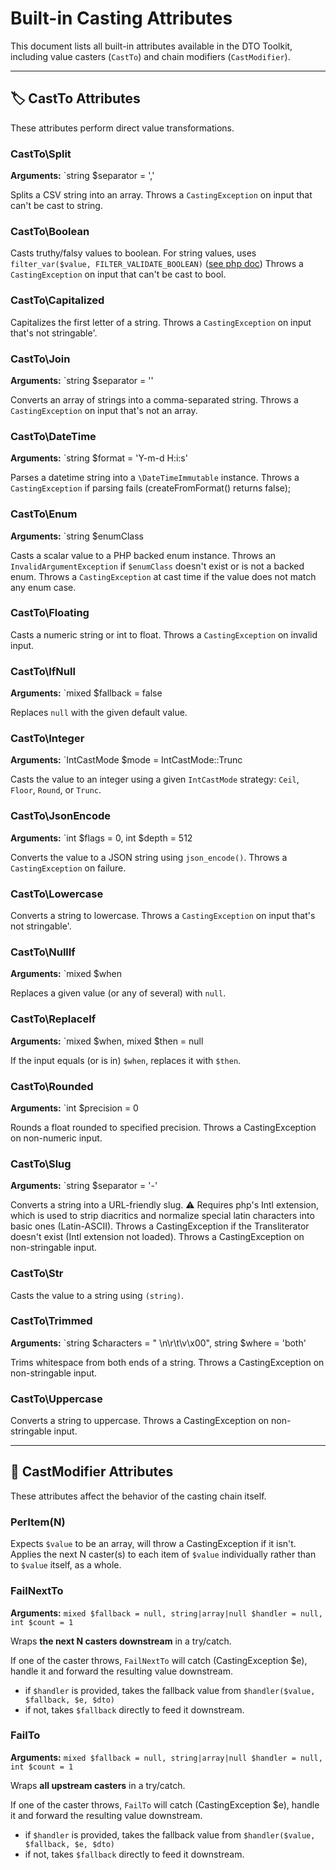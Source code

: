 # Built-in Casting Attributes

This document lists all built-in attributes available in the DTO Toolkit, including value casters (`CastTo`) and chain modifiers (`CastModifier`).

---

## 🏷️ CastTo Attributes

These attributes perform direct value transformations.

### CastTo\Split

**Arguments:** `string $separator = ','

Splits a CSV string into an array.
Throws a `CastingException` on input that can't be cast to string.

### CastTo\Boolean

Casts truthy/falsy values to boolean.
For string values, uses `filter_var($value, FILTER_VALIDATE_BOOLEAN)` ([see php doc](https://www.php.net/manual/en/function.filter-var.php))
Throws a `CastingException` on input that can't be cast to bool.

### CastTo\Capitalized

Capitalizes the first letter of a string.
Throws a `CastingException` on input that's not stringable'.

### CastTo\Join

**Arguments:** `string $separator = ''

Converts an array of strings into a comma-separated string.
Throws a `CastingException` on input that's not an array.

### CastTo\DateTime

**Arguments:** `string $format = 'Y-m-d H:i:s'

Parses a datetime string into a `\DateTimeImmutable` instance.
Throws a `CastingException` if parsing fails (createFromFormat() returns false);

### CastTo\Enum

**Arguments:** `string $enumClass

Casts a scalar value to a PHP backed enum instance.
Throws an `InvalidArgumentException` if `$enumClass` doesn't exist or is not a backed enum.
Throws a `CastingException` at cast time if the value does not match any enum case.

### CastTo\Floating

Casts a numeric string or int to float.
Throws a `CastingException` on invalid input.

### CastTo\IfNull

**Arguments:** `mixed $fallback = false

Replaces `null` with the given default value.

### CastTo\Integer

**Arguments:** `IntCastMode $mode = IntCastMode::Trunc

Casts the value to an integer using a given `IntCastMode` strategy: `Ceil`, `Floor`, `Round`, or `Trunc`.

### CastTo\JsonEncode

**Arguments:** `int $flags = 0, int $depth = 512

Converts the value to a JSON string using `json_encode()`.
Throws a `CastingException` on failure.

### CastTo\Lowercase

Converts a string to lowercase.
Throws a `CastingException` on input that's not stringable'.

### CastTo\NullIf

**Arguments:** `mixed $when

Replaces a given value (or any of several) with `null`.

### CastTo\ReplaceIf

**Arguments:** `mixed $when, mixed $then = null

If the input equals (or is in) `$when`, replaces it with `$then`.

### CastTo\Rounded

**Arguments:** `int $precision = 0

Rounds a float rounded to specified precision.
Throws a CastingException on non-numeric input.

### CastTo\Slug

**Arguments:** `string $separator = '-'

Converts a string into a URL-friendly slug.
⚠️ Requires php's Intl extension, which is used to strip diacritics and normalize special  latin characters into basic ones (Latin-ASCII). Throws a CastingException if the Transliterator doesn't exist (Intl extension not loaded).
Throws a CastingException on non-stringable input.

### CastTo\Str

Casts the value to a string using `(string)`.

### CastTo\Trimmed

**Arguments:** `string $characters = " \n\r\t\v\x00", string $where = 'both'

Trims whitespace from both ends of a string.
Throws a CastingException on non-stringable input.

### CastTo\Uppercase

Converts a string to uppercase.
Throws a CastingException on non-stringable input.

---

## 🧩 CastModifier Attributes

These attributes affect the behavior of the casting chain itself.
### PerItem(N)
Expects `$value` to be an array, will throw a CastingException if it isn't.
Applies the next N caster(s) to each item of `$value` individually rather than to `$value` itself, as a whole.

### FailNextTo

**Arguments:** `mixed $fallback = null, string|array|null $handler = null, int $count = 1`

Wraps **the next N casters downstream** in a try/catch.

If one of the caster throws, `FailNextTo` will catch (CastingException $e), handle it and forward the resulting value downstream.
- if `$handler` is provided, takes the fallback value from `$handler($value, $fallback, $e, $dto)`
- if not, takes `$fallback` directly to feed it downstream.

### FailTo

**Arguments:** `mixed $fallback = null, string|array|null $handler = null, int $count = 1`

Wraps **all upstream casters**  in a try/catch.

If one of the caster throws, `FailTo` will catch (CastingException $e), handle it and forward the resulting value downstream.
- if `$handler` is provided, takes the fallback value from `$handler($value, $fallback, $e, $dto)`
- if not, takes `$fallback` directly to feed it downstream.
